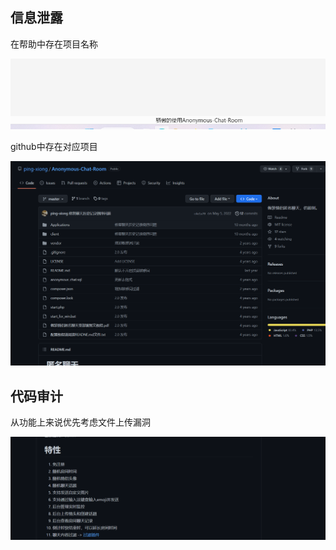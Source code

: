 ## 信息泄露
在帮助中存在项目名称

![](attachments/Pasted%20image%2020230310214816.png)

github中存在对应项目

![](attachments/Pasted%20image%2020230310214904.png)

## 代码审计

从功能上来说优先考虑文件上传漏洞

![](attachments/Pasted%20image%2020230310215719.png)
